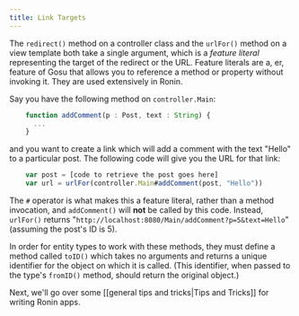 ```yaml
---
title: Link Targets
---
```


The `redirect()` method on a controller class and the `urlFor()` method on a
view template both take a single argument, which is a _feature literal_
representing the target of the redirect or the URL. Feature literals are a,
er, feature of Gosu that allows you to reference a method or property without
invoking it. They are used extensively in Ronin.

Say you have the following method on `controller.Main`:

```js
    function addComment(p : Post, text : String) {
      ...
    }
```

and you want to create a link which will add a comment with the text "Hello"
to a particular post. The following code will give you the URL for that link:

```js
    var post = [code to retrieve the post goes here]
    var url = urlFor(controller.Main#addComment(post, "Hello"))
```

The `#` operator is what makes this a feature literal, rather than a method
invocation, and `addComment()` will **not** be called by this code. Instead,
`urlFor()` returns "`http://localhost:8080/Main/addComment?p=5&text=Hello`"
(assuming the post's ID is 5).

In order for entity types to work with these methods, they must define a
method called `toID()` which takes no arguments and returns a unique
identifier for the object on which it is called. (This identifier, when passed
to the type's `fromID()` method, should return the original object.)

Next, we'll go over some [[general tips and tricks|Tips and Tricks]] for writing Ronin apps.

